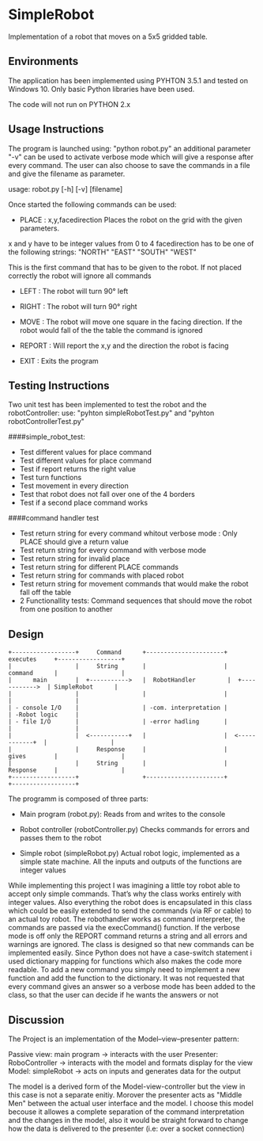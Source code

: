 # SimpleRobot

Implementation of a robot that moves on a 5x5 gridded table.

## Environments

The application has been implemented using PYHTON 3.5.1 and tested on Windows 10. Only basic Python libraries have been used.

The code will not run on PYTHON 2.x



## Usage Instructions

The program is launched using: "python robot.py" an additional parameter "-v" can be used to activate verbose mode
which will give a response after every command.
The user can also choose to save the commands in a file and give the filename as parameter.


usage: robot.py [-h] [-v] [filename]

Once started the following commands can be used:

- PLACE : x,y,facedirection
Places the robot on the grid with the given parameters.

x and y have to be integer values from 0 to 4
facedirection has to be one of the following strings: "NORTH" "EAST" "SOUTH" "WEST"

This is the first command that has to be given to the robot. If not placed correctly the robot will ignore
all commands


- LEFT : The robot will turn 90° left

- RIGHT : The robot will turn 90° right

- MOVE : The robot will move one square in the facing direction. If the robot would fall of the  the table the command is ignored

- REPORT : Will report the x,y and the direction the robot is facing

- EXIT : Exits the program


## Testing Instructions

Two unit test has been implemented to test the robot and the robotController:
use:
"pyhton simpleRobotTest.py" and "pyhton robotControllerTest.py"


####simple_robot_test:
-	Test different values for place command
-	Test different values for place command
-	Test if report returns the right value
-	Test turn functions
-	Test movement in every direction
-	Test that robot does not fall over one of the 4 borders
-	Test if a second place command works

####command handler test
-	Test return string for every command whitout verbose mode : Only PLACE should give a return value
-	Test return string for every command with verbose mode
-	Test return string for invalid place 
-	Test return string for different PLACE commands
-	Test return string for commands with placed robot
-	Test return string for movement commands that would make the robot fall off the table
-	2 Functionallity tests: Command sequences that should move the robot from one position to another

## Design

```
+------------------+     Command      +----------------------+     executes     +------------------+
|                  |     String       |                      |     command      |                  |
|      main        |  +----------->   |  RobotHandler         |  +------------>  | SimpleRobot      |
|                  |                  |                      |                  |                  |
| - console I/O    |                  | -com. interpretation |                  | -Robot logic     |
| - file I/O       |                  | -error hadling       |                  |                  |
|                  |  <-----------+   |                      |  <------------+  |                  |
|                  |     Response     |                      |     gives        |                  |
|                  |     String       |                      |     Response     |                  |
+------------------+                  +----------------------+                  +------------------+

```


The programm is composed of three parts:

- Main program (robot.py):
Reads from and writes to the console

- Robot controller (robotController.py)
Checks commands for errors and passes them to the robot

- Simple robot (simpleRobot.py)
Actual robot logic, implemented as a simple state machine. All the inputs and outputs of the functions are integer values


While implementing this project I was imagining a little toy robot able to accept only simple commands. That’s why the class works entirely
with integer values. Also everything the robot does is encapsulated in this class which could be easily extended to send the commands (via RF or cable) to
an actual toy robot.
The robothandler works as command interpreter, the commands are passed via the execCommand() function. If the verbose mode is off only the REPORT command returns a string
and all errors and warnings are ignored. The class is designed so that new commands can be implemented easily.
Since Python does not have a case-switch statement i used dictionary mapping for functions which also makes the code more readable.
To add a new command you simply need to implement a new function and add the function to the dictionary. 
It was not requested that every command gives an answer so a verbose mode has been added to the class, so that the user can decide if he wants the answers or not



## Discussion

The Project is an implementation of the Model–view–presenter pattern:

Passive view: main program -> interacts with the user
Presenter: RoboController -> interacts with the model and formats display for the view
Model:	simpleRobot -> acts on inputs and generates data for the output

The model is a derived form of the Model-view-controller but the view in this case is not a separate enitiy. Morover the presenter
acts as "Middle Men" between the actual user interface and the model. I choose this model becouse it allowes a complete separation
of the command interpretation and the changes in the model, also it would be straight forward to change how the data is delivered to the presenter
(i.e: over a socket connection)

